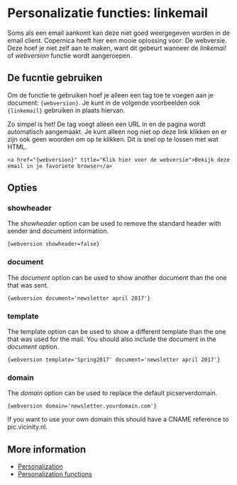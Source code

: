 # Personalizatie functies: linkemail

Soms als een email aankomt kan deze niet goed weergegeven worden in de 
email client. Copernica heeft hier een mooie oplossing voor: De webversie. 
Deze hoef je niet zelf aan te maken, want dit gebeurt wanneer de *linkemail* 
of *webversion* functie wordt aangeroepen.

## De fucntie gebruiken

Om de functie te gebruiken hoef je alleen een tag toe te voegen aan je 
document: `{webversion}`. Je kunt in de volgende voorbeelden ook `{linkemail}` 
gebruiken in plaats hiervan.

Zo simpel is het! De tag voegt alleen een URL in en de pagina wordt automatisch 
aangemaakt. Je kunt alleen nog niet op deze link klikken en er zijn ook geen 
woorden om op te klikken. Dit is snel op te lossen met wat HTML.

    <a href="{webversion}" title="Klik hier voor de webversie">Bekijk deze email in je favoriete browser</a>

## Opties

### showheader

The *showheader* option can be used to remove the standard header with 
sender and document information.

`{webversion showheader=false}`

### document

The *document* option can be used to show another document than the one 
that was sent.

`{webversion document='newsletter april 2017'}`

### template

The template option can be used to show a different template than the 
one that was used for the mail. You should also include the document in the 
*document* option.

`{webversion template='Spring2017' document='newsletter april 2017'}`

### domain

The *domain* option can be used to replace the default picserverdomain.

`{webversion domain='newsletter.yourdomain.com'}`

If you want to use your own domain this should have a CNAME reference to 
pic.vicinity.nl.

## More information

* [Personalization](./personalization)
* [Personalization functions](./personalization-functions)

